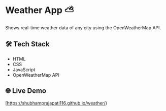 # Weather App ⛅
Shows real-time weather data of any city using the OpenWeatherMap API.

## 🛠 Tech Stack
- HTML
- CSS
- JavaScript
- OpenWeatherMap API

## 🌐 Live Demo
[https://shubhamprajapati116.github.io/weather/)
